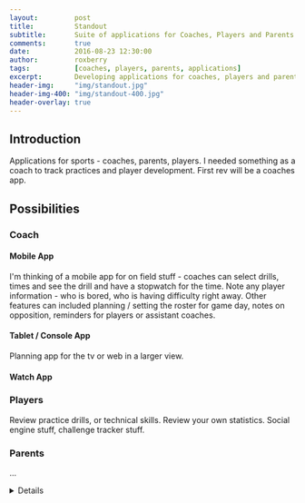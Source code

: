 ```yaml
---
layout:         post
title:          Standout
subtitle:       Suite of applications for Coaches, Players and Parents
comments:       true
date:           2016-08-23 12:30:00
author:         roxberry
tags:           [coaches, players, parents, applications]
excerpt:        Developing applications for coaches, players and parents to help track progress and improve game play.
header-img:     "img/standout.jpg"
header-img-400: "img/standout-400.jpg"
header-overlay: true
---
```

## Introduction
Applications for sports - coaches, parents, players.  I needed something as a coach to track practices and player development.  First rev will be a coaches app.
## Possibilities
### Coach
#### Mobile App
I'm thinking of a mobile app for on field stuff - coaches can select drills, times and see the drill and have a stopwatch for the time.  Note any player information - who is bored, who is having difficulty right away.  Other features can included planning / setting the roster for game day, notes on opposition, reminders for players or assistant coaches.
#### Tablet / Console App
Planning app for the tv or web in a larger view.
#### Watch App

### Players
Review practice drills, or technical skills.  Review your own statistics.  Social engine stuff, challenge tracker stuff.
### Parents
...

<details>
testing if this works b/c jekyll
</details>
